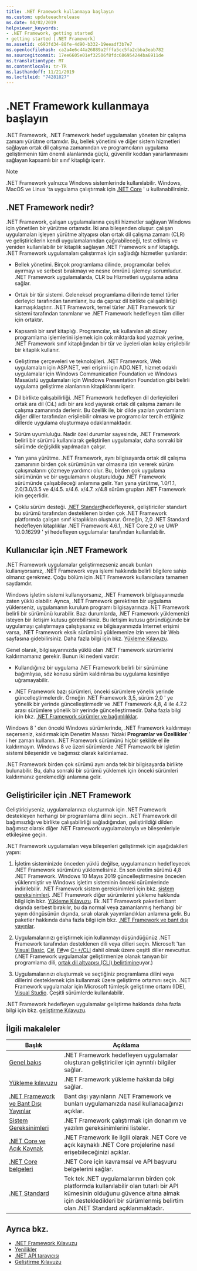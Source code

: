 ```yaml
---
title: .NET Framework kullanmaya başlayın
ms.custom: updateeachrelease
ms.date: 04/02/2019
helpviewer_keywords:
- .NET Framework, getting started
- getting started [.NET Framework]
ms.assetid: c693fd34-88fe-4d90-b332-19eeadf3b7e7
ms.openlocfilehash: ca2a4e6c44a26889a2fffa5cc5fa2cbba3eab782
ms.sourcegitcommit: 17ee6605e01ef32506f8fdc686954244ba6911de
ms.translationtype: MT
ms.contentlocale: tr-TR
ms.lasthandoff: 11/21/2019
ms.locfileid: "74281827"
---
```

# <a name="get-started-with-the-net-framework"></a>.NET Framework kullanmaya başlayın

.NET Framework, .NET Framework hedef uygulamaları yöneten bir çalışma zamanı yürütme ortamıdır. Bu, bellek yönetimi ve diğer sistem hizmetleri sağlayan ortak dil çalışma zamanından ve programcıların uygulama geliştirmenin tüm önemli alanlarında güçlü, güvenilir koddan yararlanmasını sağlayan kapsamlı bir sınıf kitaplığı içerir.

> [!NOTE] 
> .NET Framework yalnızca Windows sistemlerinde kullanılabilir. Windows, MacOS ve Linux 'ta uygulama çalıştırmak için [.NET Core](../../core/index.md) ' u kullanabilirsiniz. 

## <a name="Introducing"></a>.NET Framework nedir?

.NET Framework, çalışan uygulamalarına çeşitli hizmetler sağlayan Windows için yönetilen bir yürütme ortamıdır. İki ana bileşenden oluşur: çalışan uygulamaları işleyen yürütme altyapısı olan ortak dil çalışma zamanı (CLR) ve geliştiricilerin kendi uygulamalarından çağırabileceği, test edilmiş ve yeniden kullanılabilir bir kitaplık sağlayan .NET Framework sınıf kitaplığı. .NET Framework uygulamaları çalıştırmak için sağladığı hizmetler şunlardır:

- Bellek yönetimi. Birçok programlama dilinde, programcılar bellek ayırmayı ve serbest bırakmayı ve nesne ömrünü işlemeyi sorumludur. .NET Framework uygulamalarda, CLR bu Hizmetleri uygulama adına sağlar.

- Ortak bir tür sistemi. Geleneksel programlama dillerinde temel türler derleyici tarafından tanımlanır, bu da çapraz dil birlikte çalışabilirliği karmaşıklaştırır. .NET Framework, temel türler .NET Framework tür sistemi tarafından tanımlanır ve .NET Framework hedefleyen tüm diller için ortaktır.

- Kapsamlı bir sınıf kitaplığı. Programcılar, sık kullanılan alt düzey programlama işlemlerini işlemek için çok miktarda kod yazmak yerine, .NET Framework sınıf kitaplığından bir tür ve üyeleri olan kolay erişilebilir bir kitaplık kullanır.

- Geliştirme çerçeveleri ve teknolojileri. .NET Framework, Web uygulamaları için ASP.NET, veri erişimi için ADO.NET, hizmet odaklı uygulamalar için Windows Communication Foundation ve Windows Masaüstü uygulamaları için Windows Presentation Foundation gibi belirli uygulama geliştirme alanlarının kitaplıklarını içerir.

- Dil birlikte çalışabilirliği. .NET Framework hedefleyen dil derleyicileri ortak ara dil (CıL) adlı bir ara kod yayarak ortak dil çalışma zamanı ile çalışma zamanında derlenir. Bu özellik ile, bir dilde yazılan yordamların diğer diller tarafından erişilebilir olması ve programcılar tercih ettiğiniz dillerde uygulama oluşturmaya odaklanmaktadır.

- Sürüm uyumluluğu. Nadir özel durumlar sayesinde, .NET Framework belirli bir sürümü kullanılarak geliştirilen uygulamalar, daha sonraki bir sürümde değişiklik yapılmadan çalışır.

- Yan yana yürütme. .NET Framework, aynı bilgisayarda ortak dil çalışma zamanının birden çok sürümünün var olmasına izin vererek sürüm çakışmalarını çözmeye yardımcı olur. Bu, birden çok uygulama sürümünün ve bir uygulamanın oluşturulduğu .NET Framework sürümünde çalışabileceği anlamına gelir. Yan yana yürütme, 1.0/1.1, 2.0/3.0/3.5 ve 4/4.5. x/4.6. x/4.7. x/4.8 sürüm grupları .NET Framework için geçerlidir.

- Çoklu sürüm desteği. [.NET Standard](../../standard/net-standard.md)hedefleyerek, geliştiriciler standart bu sürümü tarafından desteklenen birden çok .NET Framework platformda çalışan sınıf kitaplıkları oluşturur. Örneğin, 2,0 .NET Standard hedefleyen kitaplıklar .NET Framework 4.6.1, .NET Core 2,0 ve UWP 10.0.16299 ' yi hedefleyen uygulamalar tarafından kullanılabilir. 

<a name="ForUsers"></a>
## <a name="the-net-framework-for-users"></a>Kullanıcılar için .NET Framework

.NET Framework uygulamalar geliştirmezseniz ancak bunları kullanıyorsanız, .NET Framework veya işlemi hakkında belirli bilgilere sahip olmanız gerekmez. Çoğu bölüm için .NET Framework kullanıcılara tamamen saydamdır.

Windows işletim sistemi kullanıyorsanız, .NET Framework bilgisayarınızda zaten yüklü olabilir. Ayrıca, .NET Framework gerektiren bir uygulama yüklerseniz, uygulamanın kurulum programı bilgisayarınıza .NET Framework belirli bir sürümünü kurabilir. Bazı durumlarda, .NET Framework yüklemenizi isteyen bir iletişim kutusu görebilirsiniz. Bu iletişim kutusu göründüğünde bir uygulamayı çalıştırmaya çalıştıysanız ve bilgisayarınızda Internet erişimi varsa, .NET Framework eksik sürümünü yüklemenize izin veren bir Web sayfasına gidebilirsiniz. Daha fazla bilgi için bkz. [Yükleme Kılavuzu](../install/index.md).

Genel olarak, bilgisayarınızda yüklü olan .NET Framework sürümlerini kaldırmamanız gerekir. Bunun iki nedeni vardır:

- Kullandığınız bir uygulama .NET Framework belirli bir sürümüne bağımlıysa, söz konusu sürüm kaldırılırsa bu uygulama kesintiye uğramayabilir.

- .NET Framework bazı sürümleri, önceki sürümlere yönelik yerinde güncelleştirmelerdir. Örneğin .NET Framework 3,5, sürüm 2,0 ' ye yönelik bir yerinde güncelleştirmedir ve .NET Framework 4,8, 4 ile 4.7.2 arası sürümlere yönelik bir yerinde güncelleştirmedir. Daha fazla bilgi için bkz. [.NET Framework sürümler ve bağımlılıklar](../migration-guide/versions-and-dependencies.md).

Windows 8 ' den önceki Windows sürümlerinde, .NET Framework kaldırmayı seçerseniz, kaldırmak için Denetim Masası 'Ndaki **Programlar ve Özellikler** ' i her zaman kullanın. .NET Framework sürümünü hiçbir şekilde el ile kaldırmayın. Windows 8 ve üzeri sürümlerde .NET Framework bir işletim sistemi bileşenidir ve bağımsız olarak kaldırılamaz.

.NET Framework birden çok sürümü aynı anda tek bir bilgisayarda birlikte bulunabilir. Bu, daha sonraki bir sürümü yüklemek için önceki sürümleri kaldırmanız gerekmediği anlamına gelir.

## <a name="ForDevelopers"></a>Geliştiriciler için .NET Framework

Geliştiriciyseniz, uygulamalarınızı oluşturmak için .NET Framework destekleyen herhangi bir programlama dilini seçin. .NET Framework dil bağımsızlığı ve birlikte çalışabilirliği sağladığından, geliştirildiği dilden bağımsız olarak diğer .NET Framework uygulamalarıyla ve bileşenleriyle etkileşime geçin.

.NET Framework uygulamaları veya bileşenleri geliştirmek için aşağıdakileri yapın:

1. İşletim sisteminizde önceden yüklü değilse, uygulamanızın hedefleyecek .NET Framework sürümünü yüklemelisiniz. En son üretim sürümü 4,8 .NET Framework. Windows 10 Mayıs 2019 güncelleştirmesine önceden yüklenmiştir ve Windows işletim sisteminin önceki sürümlerinde indirilebilir. .NET Framework sistem gereksinimleri için bkz. [sistem gereksinimleri](system-requirements.md). .NET Framework diğer sürümlerini yükleme hakkında bilgi için bkz. [Yükleme Kılavuzu](../install/guide-for-developers.md). Ek .NET Framework paketleri bant dışında serbest bırakılır, bu da normal veya zamanlanmış herhangi bir yayın döngüsünün dışında, sıralı olarak yayımlandıkları anlamına gelir. Bu paketler hakkında daha fazla bilgi için bkz. [.NET Framework ve bant dışı yayınlar](the-net-framework-and-out-of-band-releases.md).

2. Uygulamalarınızı geliştirmek için kullanmayı düşündüğünüz .NET Framework tarafından desteklenen dili veya dilleri seçin. Microsoft 'tan [Visual Basic](../../visual-basic/index.md), [C#](../../csharp/index.yml), [F#](../../fsharp/index.md)ve [ C++/CLI](/cpp/dotnet/dotnet-programming-with-cpp-cli-visual-cpp) dahil olmak üzere çeşitli diller mevcuttur. (.NET Framework uygulamalar geliştirmenize olanak tanıyan bir programlama dili, [ortak dil altyapısı (CLI) belirtimine](https://visualstudio.microsoft.com/license-terms/ecma-c-common-language-infrastructure-standards/)uyar.)

3. Uygulamalarınızı oluşturmak ve seçtiğiniz programlama dilini veya dillerini desteklemek için kullanmak üzere geliştirme ortamını seçin. .NET Framework uygulamalar için Microsoft tümleşik geliştirme ortamı (IDE), [Visual Studio](https://visualstudio.microsoft.com/vs/?utm_medium=microsoft&utm_source=docs.microsoft.com&utm_campaign=inline+link). Çeşitli sürümlerde kullanılabilir.

.NET Framework hedefleyen uygulamalar geliştirme hakkında daha fazla bilgi için bkz. [geliştirme Kılavuzu](../development-guide.md).

## <a name="related-articles"></a>İlgili makaleler

| Başlık | Açıklama |
| ----- |------------ |
| [Genel bakış](overview.md) | .NET Framework hedefleyen uygulamalar oluşturan geliştiriciler için ayrıntılı bilgiler sağlar. |
| [Yükleme kılavuzu](../install/index.md) | .NET Framework yükleme hakkında bilgi sağlar. |  
| [.NET Framework ve Bant Dışı Yayınlar](the-net-framework-and-out-of-band-releases.md) | Bant dışı yayınların .NET Framework ve bunları uygulamanızda nasıl kullanacağınızı açıklar. |
| [Sistem Gereksinimleri](system-requirements.md) | .NET Framework çalıştırmak için donanım ve yazılım gereksinimlerini listeler. |
| [.NET Core ve Açık Kaynak](net-core-and-open-source.md) | .NET Framework ile ilgili olarak .NET Core ve açık kaynaklı .NET Core projelerine nasıl erişebileceğinizi açıklar. |
| [.NET Core belgeleri](../../core/index.md) | .NET Core için kavramsal ve API başvuru belgelerini sağlar. |
| [.NET Standard](../../standard/net-standard.md) | Tek tek .NET uygulamalarının birden çok platformda kullanılabilir olan tutarlı bir API kümesinin olduğunu güvence altına almak için destekledikleri bir sürümlenmiş belirtim olan .NET Standard açıklanmaktadır.

## <a name="see-also"></a>Ayrıca bkz.

- [.NET Framework Kılavuzu](../index.md)
- [Yenilikler](../whats-new/index.md)
- [.NET API tarayıcısı](../../../api/index.md)
- [Geliştirme Kılavuzu](../development-guide.md)
